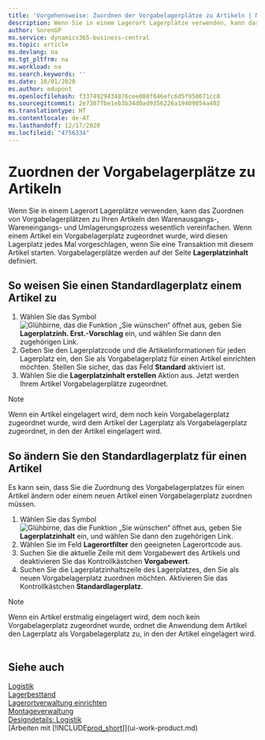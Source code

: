 ```yaml
---
title: 'Vorgehensweise: Zuordnen der Vorgabelagerplätze zu Artikeln | Microsoft Docs'
description: Wenn Sie in einem Lagerort Lagerplätze verwenden, kann das Zuordnen von Vorgabelagerplätzen zu Ihren Artikeln den Warenausgangs-, Wareneingangs- und Umlagerungsprozess wesentlich vereinfachen. Wenn einem Artikel ein Vorgabelagerplatz zugeordnet wurde, wird diesen Lagerplatz jedes Mal vorgeschlagen, wenn Sie eine Transaktion mit diesem Artikel starten.
author: SorenGP
ms.service: dynamics365-business-central
ms.topic: article
ms.devlang: na
ms.tgt_pltfrm: na
ms.workload: na
ms.search.keywords: ''
ms.date: 10/01/2020
ms.author: edupont
ms.openlocfilehash: f3374929434876cee088f046efc6d5f950671cc8
ms.sourcegitcommit: 2e7307fbe1eb3b34d0ad9356226a19409054a402
ms.translationtype: HT
ms.contentlocale: de-AT
ms.lasthandoff: 12/17/2020
ms.locfileid: "4756334"
---
```

# <a name="assign-default-bins-to-items"></a>Zuordnen der Vorgabelagerplätze zu Artikeln
Wenn Sie in einem Lagerort Lagerplätze verwenden, kann das Zuordnen von Vorgabelagerplätzen zu Ihren Artikeln den Warenausgangs-, Wareneingangs- und Umlagerungsprozess wesentlich vereinfachen. Wenn einem Artikel ein Vorgabelagerplatz zugeordnet wurde, wird diesen Lagerplatz jedes Mal vorgeschlagen, wenn Sie eine Transaktion mit diesem Artikel starten. Vorgabelagerplätze werden auf der Seite **Lagerplatzinhalt** definiert.  

## <a name="to-assign-a-default-bin-to-an-item"></a>So weisen Sie einen Standardlagerplatz einem Artikel zu
1.  Wählen Sie das Symbol ![Glühbirne, das die Funktion „Sie wünschen“ öffnet](media/ui-search/search_small.png "Tell Me-Funktion") aus, geben Sie **Lagerplatzinh. Erst.-Vorschlag** ein, und wählen Sie dann den zugehörigen Link.  
2.  Geben Sie den Lagerplatzcode und die Artikelinformationen für jeden Lagerplatz ein, den Sie als Vorgabelagerplatz für einen Artikel einrichten möchten. Stellen Sie sicher, das das Feld **Standard** aktiviert ist.  
3.  Wählen Sie die **Lagerplatzinhalt erstellen** Aktion aus. Jetzt werden Ihrem Artikel Vorgabelagerplätze zugeordnet.  

> [!NOTE]  
>  Wenn ein Artikel eingelagert wird, dem noch kein Vorgabelagerplatz zugeordnet wurde, wird dem Artikel der Lagerplatz als Vorgabelagerplatz zugeordnet, in den der Artikel eingelagert wird.  

## <a name="to-change-the-default-bin-for-an-item"></a>So ändern Sie den Standardlagerplatz für einen Artikel  
Es kann sein, dass Sie die Zuordnung des Vorgabelagerplatzes für einen Artikel ändern oder einem neuen Artikel einen Vorgabelagerplatz zuordnen müssen.    
1.  Wählen Sie das Symbol ![Glühbirne, das die Funktion „Sie wünschen“ öffnet](media/ui-search/search_small.png "Tell Me-Funktion") aus, geben Sie **Lagerplatzinhalt** ein, und wählen Sie dann den zugehörigen Link.  
2.  Wählen Sie im Feld **Lagerortfilter** den geeigneten Lagerortcode aus.  
3.  Suchen Sie die aktuelle Zeile mit dem Vorgabewert des Artikels und deaktivieren Sie das Kontrollkästchen **Vorgabewert**.  
4.  Suchen Sie die Lagerplatzinhaltszeile des Lagerplatzes, den Sie als neuen Vorgabelagerplatz zuordnen möchten. Aktivieren Sie das Kontrollkästchen **Standardlagerplatz**.  

> [!NOTE]  
>  Wenn ein Artikel erstmalig eingelagert wird, dem noch kein Vorgabelagerplatz zugeordnet wurde, ordnet die Anwendung dem Artikel den Lagerplatz als Vorgabelagerplatz zu, in den der Artikel eingelagert wird.    

## <a name="see-also"></a>Siehe auch  
[Logistik](warehouse-manage-warehouse.md)  
[Lagerbesttand](inventory-manage-inventory.md)  
[Lagerortverwaltung einrichten](warehouse-setup-warehouse.md)     
[Montageverwaltung](assembly-assemble-items.md)    
[Designdetails: Logistik](design-details-warehouse-management.md)  
[Arbeiten mit [!INCLUDE[prod_short](includes/prod_short.md)]](ui-work-product.md)
